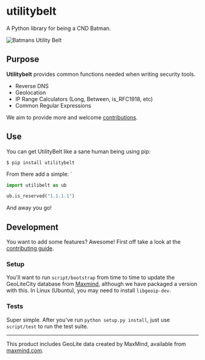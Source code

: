 utilitybelt
===========

A Python library for being a CND Batman.

![Batmans Utility Belt](http://cdn.ttgtmedia.com/ITKE/uploads/blogs.dir/141/files/2010/04/batmans-utility-belt.jpg)

## Purpose
__Utilitybelt__ provides common functions needed when writing security tools.

- Reverse DNS
- Geolocation
- IP Range Calculators (Long, Between, is_RFC1918, etc)
- Common Regular Expressions

We aim to provide more and welcome [contributions](./CONTRIBUTING.md).

## Use

You can get UtilityBelt like a sane human being using pip:

```
$ pip install utilitybelt
```

From there add a simple:
`
```python
import utilibelt as ub

ub.is_reserved("1.1.1.1")
```

And away you go!

## Development

You want to add some features? Awesome! First off take a look at the [contributing guide](./CONTRIBUTING.md).

### Setup
You'll want to run ```script/bootstrap``` from time to time to update the GeoLiteCity database from [Maxmind](https://www.maxmind.com/en/home), although we have packaged a version with this. In Linux (Ubuntu), you may need to install ```libgeoip-dev```.

### Tests
Super simple. After you've run ```python setup.py install```, just use ```script/test``` to run the test suite.

---


This product includes GeoLite data created by MaxMind, available from [maxmind.com](http://www.maxmind.com).
